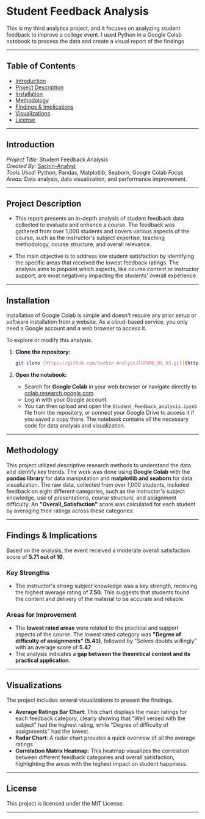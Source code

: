 # Student Feedback Analysis

This is my third analytics project, and it focuses on analyzing student feedback to improve a college event. I used Python in a Google Colab notebook to process the data and create a visual report of the findings

---

## Table of Contents

- [Introduction](#introduction)  
- [Project Description](#project-description)  
- [Installation](#installation)  
- [Methodology](#Methodology)
- [Findings & Implications](#Findings_&_Implications)
- [Visualizations](#Visualizations)  
- [License](#license)

---
## Introduction

*Project Title:* Student Feedback Analysis  
*Created By:* [Sachin-Analyst](https://github.com/Sachin-Analyst)  
*Tools Used:* Python, Pandas, Matplotlib, Seaborn, Google Colab 
*Focus Areas:* Data analysis, data visualization, and performance improvement.

---

## Project Description

- This report presents an in-depth analysis of student feedback data collected to evaluate and enhance a course. The feedback was gathered from over 1,000 students and covers various aspects of the course, such as the instructor's subject expertise, teaching methodology, course structure, and overall relevance.

- The main objective is to address low student satisfaction by identifying the specific areas that received the lowest feedback ratings. The analysis aims to pinpoint which aspects, like course content or instructor support, are most negatively impacting the students' overall experience.

---

## Installation 

Installation of Google Colab is simple and doesn't require any prior setup or software installation from a website. As a cloud-based service, you only need a Google account and a web browser to access it.

To explore or modify this analysis:

1.  **Clone the repository:**
    ```bash
    git clone [https://github.com/Sachin-Analyst/FUTURE_DS_03.git](https://github.com/Sachin-Analyst/FUTURE_DS_03.git)
    ```

2.  **Open the notebook:**
    -   Search for **Google Colab** in your web browser or navigate directly to [colab.research.google.com](https://colab.research.google.com/).
    -   Log in with your Google account.
    -   You can then upload and open the `Student_Feedback_analysis.ipynb` file from the repository, or connect your Google Drive to access it if you saved a copy there. The notebook contains all the necessary code for data analysis and visualization.

---

## Methodology

This project utilized descriptive research methods to understand the data and identify key trends. The work was done using **Google Colab** with the **pandas library** for data manipulation and **matplotlib and seaborn** for data visualization. The raw data, collected from over 1,000 students, included feedback on eight different categories, such as the instructor's subject knowledge, use of presentations, course structure, and assignment difficulty. An **"Overall_Satisfaction"** score was calculated for each student by averaging their ratings across these categories.

---

## Findings & Implications

Based on the analysis, the event received a moderate overall satisfaction score of **5.71 out of 10**.

### Key Strengths

* The instructor's strong subject knowledge was a key strength, receiving the highest average rating of **7.50**. This suggests that students found the content and delivery of the material to be accurate and reliable.

### Areas for Improvement

* The **lowest rated areas** were related to the practical and support aspects of the course. The lowest rated category was **"Degree of difficulty of assignments" (5.43)**, followed by "Solves doubts willingly" with an average score of **5.47**.
* The analysis indicates a **gap between the theoretical content and its practical application**.

---


## Visualizations

The project includes several visualizations to present the findings.

* **Average Ratings Bar Chart**: This chart displays the mean ratings for each feedback category, clearly showing that "Well versed with the subject" had the highest rating, while "Degree of difficulty of assignments" had the lowest. 
* **Radar Chart**: A radar chart provides a quick overview of all the average ratings. 
* **Correlation Matrix Heatmap**: This heatmap visualizes the correlation between different feedback categories and overall satisfaction, highlighting the areas with the highest impact on student happiness.

---

## License

This project is licensed under the MIT License.

---
